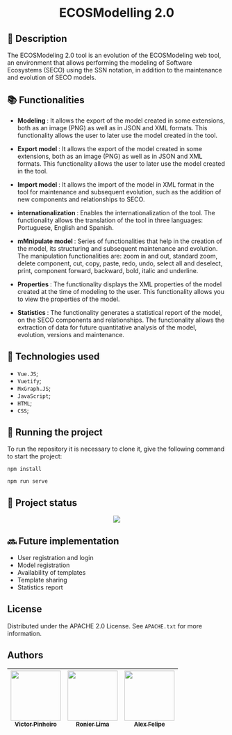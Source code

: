 
<h1 align="center">ECOSModelling 2.0</h1>

## :memo: Description
The ECOSModeling 2.0 tool is an evolution of the ECOSModeling web tool, an environment that allows performing the modeling of Software Ecosystems (SECO) using the SSN notation, in addition to the maintenance and evolution of SECO models.

## :books: Functionalities
* <b>Modeling </b>: It allows the export of the model created in some extensions, both as an image (PNG) as well as in JSON and XML formats. This functionality allows the user to later use the model created in the tool.

* <b>Export model </b>: It allows the export of the model created in some extensions, both as an image (PNG) as well as in JSON and XML formats. This functionality allows the user to later use the model created in the tool.

* <b>Import model </b>: It allows the import of the model in XML format in the tool for maintenance and subsequent evolution, such as the addition of new components and relationships to SECO.

* <b>internationalization </b>: Enables the internationalization of the tool. The functionality allows the translation of the tool in three languages: Portuguese, English and Spanish.

* <b>mMnipulate model </b>: Series of functionalities that help in the creation of the model, its structuring and subsequent maintenance and evolution. The manipulation functionalities are: zoom in and out, standard zoom, delete component, cut, copy, paste, redo, undo, select all and deselect, print, component forward, backward, bold, italic and underline. 
 
* <b>Properties </b>: The functionality displays the XML properties of the model created at the time of modeling to the user. This functionality allows you to view the properties of the model.

* <b>Statistics </b>: The functionality generates a statistical report of the model, on the SECO components and relationships. The functionality allows the extraction of data for future quantitative analysis of the model, evolution, versions and maintenance.

## :wrench: Technologies used
* ``Vue.JS``;
* ``Vuetify``;
* ``MxGraph.JS``;
* ``JavaScript``;
* ``HTML``;
* ``CSS``;

## :rocket: Running the project
To run the repository it is necessary to clone it, give the following command to start the project:

```
npm install
```

```
npm run serve
```

## :dart: Project status

<p align="center">
<img src="http://img.shields.io/static/v1?label=STATUS&message=EM%20DESENVOLVIMENTO&color=GREEN&style=for-the-badge"/>
</p>

## :soon: Future implementation
* User registration and login
* Model registration
* Availability of templates
* Template sharing
* Statistics report

## License

Distributed under the APACHE 2.0 License. See `APACHE.txt` for more information.


## Authors


| [<img src="https://avatars.githubusercontent.com/u/37351953?s=400&u=a8b4c29a928c56e2584da3383130c308a28ad118&v=4" width=115><br><sub>Victor Pinheiro</sub>](https://github.com/pinheirovictor) | [<img src="https://avatars.githubusercontent.com/u/29809911?v=4" width=115><br><sub>Ronier Lima</sub>](https://github.com/ronierlima) | [<img src="https://avatars.githubusercontent.com/u/12789148?v=4" width=115><br><sub>Alex Felipe</sub>](https://github.com/emanuelcoutinho) |
| :---: | :---: | :---: |

